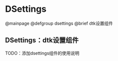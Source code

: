 # DSettings

@mainpage
@defgroup dsettings
@brief dtk设置组件

## DSettings：dtk设置组件

TODO：添加dsettings组件的使用说明

